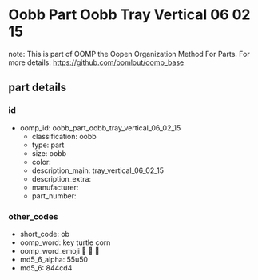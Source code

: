 # Oobb Part Oobb Tray Vertical 06 02 15  

note: This is part of OOMP the Oopen Organization Method For Parts. For more details: https://github.com/oomlout/oomp_base

##  part details





### id
* oomp_id: oobb_part_oobb_tray_vertical_06_02_15
  * classification: oobb
  * type: part
  * size: oobb
  * color: 
  * description_main: tray_vertical_06_02_15
  * description_extra: 
  * manufacturer: 
  * part_number: 

### other_codes
* short_code: ob
* oomp_word: key turtle corn
* oomp_word_emoji :key: :turtle: :corn:
* md5_6_alpha: 55u50
* md5_6: 844cd4